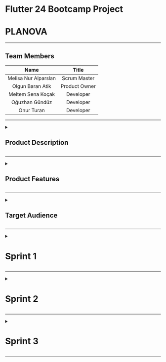 # Flutter 24 Bootcamp Project


# PLANOVA

---
## Team Members 

| Name   |Title  |
|:-------:| :-----:|
| Melisa Nur Alparslan  | Scrum Master     |
| Olgun Baran Atik   | Product Owner    |
| Meltem Sena Koçak     | Developer  |
| Oğuzhan Gündüz    | Developer  |
| Onur Turan     | Developer  |

---
<details>
  <summary><h2>Product Description</h2></summary>

In today's fast-paced world, using time efficiently and managing personal time correctly is one of the most important keys to achieving both professional and personal success.
Planova is a comprehensive mobile application that facilitates users' personal time management.

The application offers various features to make users' lives easier when it comes to time management. Users can set long-term goals, track these goals individually or with groups throughout the year, conduct internal analysis by keeping a diary, prioritize their tasks by creating a to-do list, and mark completed tasks. At the same time, it makes it easier for users to achieve their goals and progress with detailed analysis and artificial intelligence-supported planning features. Thanks to its minimalist design and user-friendly interface, users can easily adapt to the application.

As a result, managing time correctly is the basis of achieving success in all areas of life and Planova Application will be your greatest assistant on this path.

  <details>
    <summary><h4>Turkish explanation</h4></summary>

Günümüzün hızla akan dünyasında, zamanı verimli kullanmak ve kişisel zaman yönetimini doğru yapmak, hem profesyonel hem de kişisel başarıya ulaşmanın en önemli anahtarlarından biridir. Planova Uygulaması, kullanıcıların kişisel zaman yönetimini kolaylaştıran kapsamlı bir mobil uygulamadır.

Uygulama, zaman yönetimi konusunda kullanıcıların hayatını kolaylaştırmak için çeşitli özellikler sunar. Kullanıcılar, uzun vadeli hedeflerini belirleyebilir, bu hedefleri bireysel veya topluluklarla birlikte yıl boyunca takip edebilir, günlük tutarak içsel analiz yapabilir, yapılacaklar listesi oluşturarak görevlerini önceliklendirebilir ve tamamlanan işleri işaretleyebilirler. Aynı zamanda, detaylı analiz ve yapay zeka destekli planlama özellikleri ile kullanıcıların hedeflerine ulaşmalarını ve ilerlemelerini kolaylaştırır. Minimalist tasarımı ve kullanıcı dostu arayüzü sayesinde, kullanıcılar uygulamaya kolayca adapte olabilirler.

Sonuç olarak, zamanı doğru yönetmek, yaşamın her alanında başarıya ulaşmanın temelidir ve Planova Uygulaması bu yolda en büyük yardımcınız olacaktır.
    
  </details>
  
</details>

---
<details>
  <summary><h2>Product Features</h2></summary>


### 1. Home Page
- **User-Friendly Interface:** The home page has a simple and minimalist design that allows users to easily get used to the application.
- **Daily Work and Completed Tasks:** Users can see their work for that day, their long-term goals, and whether they have completed them or not in the categorization. This makes daily task management and tracking easier.
- **Weekly Calendar:** The weekly calendar at the top makes it easy for users to switch between different days.

### 2. Goals Page
- **Grid View:** All goals are presented in a view where users can easily see their progress.
- **Goal Details:** By clicking on the goal, the details, start date, completion status and statistics of the goal can be accessed.
- **Adding and Removing Targets:** New targets can be added or existing targets can be archived.
- **Data Analysis:** Users can visually see their progress on the goals they set statistically and long-term development with a 365-day grid view
- **AI-Assisted Planning:** Artificial intelligence helps users plan and break down their goals. It also gives suggestions on how many days the goals should last.
- **Community Goal tracking:** Users can set common goals with their friends and work on them together.
    * **Common Goals and Progress Tracking:** Users can track their progress on common goals they set with their friends, with percentages.
    * **Progress Graphs:** Users can see their own and their friends' progress graphically. These graphics increase users' motivation.
    * **Goal Details:** Details and progress of the goals set with friends can be viewed on the challenge page. This page also includes buttons for adding and editing goals.

### 3. Diary
- **Daily Notes:** Users can keep a diary and record notes in chronological order. A separate note can be entered for each day.
- **Adding Images and Text:** In addition to adding text to diary notes, images can also be added. This makes notes richer and more meaningful.

### 4. Profile Page
- **All Goals and Archive:** All goals and archived data of users are displayed on this page. Users can easily access their past goals and completed tasks.
- **Detailed Progress Analysis:** Users' personal progress is analyzed graphically and statistically. These analyzes help users better understand their progress.

### 5. Settings
- **Profile Settings:**
  * **Edit Profile:** Allows users to update their personal information such as name, email, and profile picture.
  * **Account Information:** Provides detailed account information including membership status and account creation date.
- **Security and Privacy:**
  * **Change Password:** Enables users to change their account password for enhanced security.
  * **Two-Factor Authentication:** Offers an additional layer of security by requiring a second form of authentication.
- **Notifications:** Users can customize notification settings, including which events trigger notifications.
- **Themes:** Users can choose from a variety of themes to personalize the appearance of the app.




<details>
    <summary><h4>Turkish explanation</h4></summary>

  ### 1. Ana Sayfa
- **Kullanıcı Dostu Arayüz:** Ana sayfa, kullanıcıların uygulamaya kolayca alışmalarını sağlayan sade ve minimalist bir tasarıma sahiptir.
- **Günlük İşler ve Tamamlanan Görevler:** Kullanıcılar, o güne ait işlerini, uzun vadede devam ettiği hedeflerini, bunları tamamlayıp tamamlamadıkları kategorizasyonu içinde görebilirler. Bu, günlük görev yönetimini ve takibini kolaylaştırır.
- **Haftalık Takvim:** Üst kısımda yer alan haftalık takvim, kullanıcıların farklı günler arasında geçişini kolaylaştır.

### 2. Hedefler Sayfası
- **Izgara Görünüm:** Tüm hedefler, kullanıcıların ilerlemesini kolayca görebileceği bir görünümde sunulur.
- **Hedef Detayları:** Hedefe tıklanıldığında, hedefin detaylarına, başlangıç tarihine, tamamlanma durumuna ve istatistiklerine ulaşılabilir.
- **Hedef Ekleme ve Çıkarma:** Yeni hedefler eklenebilir veya var olan hedefler arşivlenebilir.
- **Veri Analizi:** Kullanıcıların belirledikleri hedeflerdeki ilerlemeleri istatistiksel olarak ve 365 günlük ızgara görünümle uzun vadeli gelişimi görsel bir şekilde görebilirler
- **Yapay Zeka Destekli Planlama:** Yapay zeka, kullanıcıların hedeflerini planlamalarına ve parçalara bölmelerine yardımcı olur. Ayrıca, hedeflerin kaç gün sürmesi gerektiği konusunda önerilerde bulunur.
- **Toplulukla Hedef takibi:** Kullanıcılar, arkadaşlarıyla ortak hedefler belirleyebilir ve bu hedefler üzerinde birlikte çalışabilirler.
    * **Ortak Hedefler ve İlerleme Takibi:** Kullanıcılar, arkadaşlarıyla belirledikleri ortak hedeflerdeki ilerlemelerini yüzdelerle takip edebilirler.
    * **İlerleme Grafikleri:** Kullanıcılar, kendi ve arkadaşlarının ilerlemelerini grafiksel olarak görebilirler. Bu grafikler, kullanıcıların motivasyonlarını artırır.
    * **Hedef Detayları:** Arkadaşlarla belirlenen hedeflerin detayları ve ilerlemeleri, challenge sayfasında görüntülenebilir. Bu sayfada ayrıca hedef ekleme ve düzenleme butonları bulunur.
 
### 3. Günlük
- **Günlük:** Kullanıcılar, tarih sırasına göre günlük tutabilir, not kaydedebilirler. Her gün için ayrı bir not girişi yapılabilir.
- **Görsel ve Metin Ekleme:** Günlük notlarına metin eklemenin yanı sıra, görseller de eklenebilir. Bu, notların daha zengin ve anlamlı olmasını sağlar.

### 4. Profil Sayfası
- **Tüm Hedefler ve Arşiv:** Kullanıcıların tüm hedefleri ve arşivlenen verileri bu sayfada görüntülenir. Kullanıcılar, geçmiş hedeflerine ve tamamlanan görevlere kolayca ulaşabilirler.
- **Detaylı İlerleme Analizi:** Kullanıcıların kişisel ilerlemeleri, grafiksel ve istatistiksel olarak analiz edilir. Bu analizler, kullanıcıların gelişimlerini daha iyi anlamalarına yardımcı olur.

### 5. Ayarlar
- **Profil ayarları:**
  * **Profili Düzenle:** Kullanıcıların ad, e-posta adresi ve profil resmi gibi kişisel bilgilerini güncellemesine olanak tanır.
  * **Hesap Bilgileri:** Üyelik durumu ve hesap oluşturma tarihi dahil olmak üzere ayrıntılı hesap bilgileri sağlar.
- **Güvenlik ve Gizlilik:**
  * **Şifreyi Değiştir:** Gelişmiş güvenlik için kullanıcıların hesap şifrelerini değiştirmelerine olanak tanır.
  * **İki Faktörlü Kimlik Doğrulama:** İkinci bir kimlik doğrulama biçimi gerektirerek ek bir güvenlik katmanı sunar.
- **Bildirimler:** Kullanıcılar, hangi olayların bildirimleri tetiklediğini de içeren bildirim ayarlarını özelleştirebilir.
- **Temalar:** Kullanıcılar, uygulamanın görünümünü kişiselleştirmek için çeşitli temalar arasından seçim yapabilir.
  </details>

</details>

---
<details>
  <summary><h2>Target Audience</h2></summary>

Planova application appeals to a wide range of users and offers features for people from different age groups and professions.

- **Students:**
  * **Academic Success:** Students who want to organize their study plans and academic goals.
  * **Time Management:** Those who want to keep track of exam dates and assignment deadlines.
  * **Daily Note Taking:** Students who want to take notes of their daily work and progress.

- **Professionals:**
  * **Task Tracking**: Those who want to organize daily meetings, tasks and workflows.
  * **Career Development:** Professionals who want to follow their career development and long-term goals.

- **Freelancers:**
  * **Task Management:** Freelancers who want to organize and track their daily tasks.
  * **Time Management:** Those who want to plan their work and manage their daily to-do list.

- **Personal Development Enthusiasts:**
  * **Personal Development:** Individuals who want to follow their own development and set personal goals.

- **Users Aimed at Teamwork and Common Goals:**
  * **Common Goal Setting:** Groups of friends or business teams who want to work together by setting common goals.
  * **Increasing Motivation:** Those who want to increase group motivation by using the joint goal tracking feature.


<details>
    <summary><h4>Turkish explanation</h4></summary>

Planova Uygulaması, geniş bir kullanıcı kitlesine hitap eder ve farklı yaş gruplarından ve mesleklerden insanlara yönelik özellikler sunar.

- **Öğrenciler:**
  * **Akademik Başarı:** Ders çalışma planlarını ve akademik hedeflerini düzenlemek isteyen öğrenciler.
  * **Zaman Yönetimi:** Sınav tarihlerini ve ödev teslim tarihlerini takip etmek isteyenler.
  * **Günlük Not Tutma:** Günlük çalışmalarını ve ilerlemelerini not almak isteyen öğrenciler.

- **Profesyoneller:**
  * **Görev Takibi**: Günlük toplantıları, görevleri ve iş akışlarını organize etmek isteyenler.
  * **Kariyer Gelişimi:** Kariyer gelişimlerini ve uzun vadeli hedeflerini takip etmek isteyen profesyoneller.

- **Serbest Çalışanlar:**
  * **Görev Yönetimi:** Günlük görevlerini düzenlemek ve takip etmek isteyen serbest çalışanlar.
  * **Zaman Yönetimi:** İşlerini planlamak ve günlük yapılacaklar listesini yönetmek isteyenler.

- **Kişisel Gelişim Meraklıları:**
  * **Kişisel Gelişim:** Kendi gelişimlerini takip etmek ve kişisel hedefler belirlemek isteyen bireyler.

- **Takım Çalışması ve Ortak Hedeflere Yönelik Kullanıcılar:**
  * **Ortak Hedef Belirleme:** Ortak hedefler belirleyerek birlikte çalışmak isteyen arkadaş grupları veya iş takımları.
  * **Motivasyon Artırma:** Birlikte hedef takibi özelliğini kullanarak grup motivasyonunu artırmak isteyenler.


    
  </details>
  
</details>


---
<details>
  <summary><h1>Sprint 1</h1></summary>

<details>
    <summary><h2>App Screenshots</h2></summary>

### Login Page
![Loginpage](https://github.com/olgnbrn/flutter24_bootcamp/raw/main/Assets/App_ss/Loginpage.png)

### Homepage(Today)
![Homepage](https://github.com/olgnbrn/flutter24_bootcamp/raw/main/Assets/App_ss/Homepage.png)

### Habits Page
![Habitpage](https://github.com/olgnbrn/flutter24_bootcamp/raw/main/Assets/App_ss/Habitpage.png)

### Journal Page






   
</details>

---
  <details>
    <summary><h2>App Map</h2></summary>

![App Flowchart](https://github.com/olgnbrn/flutter24_bootcamp/raw/main/Assets/Map.png)
   
  </details>

---
  <details>
    <summary><h2>Project Management</h2></summary>
    
![pm_1](https://github.com/olgnbrn/flutter24_bootcamp/raw/main/Assets/Sprint1_PM/pm_1.png)
![pm_2](https://github.com/olgnbrn/flutter24_bootcamp/raw/main/Assets/Sprint1_PM/pm_2.png)
![pm_3](https://github.com/olgnbrn/flutter24_bootcamp/raw/main/Assets/Sprint1_PM/pm_3.png)
![pm_4](https://github.com/olgnbrn/flutter24_bootcamp/raw/main/Assets/Sprint1_PM/pm_4.png)
![pm_5](https://github.com/olgnbrn/flutter24_bootcamp/raw/main/Assets/Sprint1_PM/pm_5.png)
   
  </details>

---
  <details>
    <summary><h2>Burndown Chart</h2></summary>

    
  </details>

---


- **Sprint Notes:**
   * It was decided to use Figma in UI designs.
   * It was decided to use Asana as a project management tool.
   * Daily scrum meetings were held using WhatsApp and Discord applications according to team availability.
   * It was decided to use e-mail for the login system.
   * It was decided that the main theme of the application would be dark.
   * Due to global targets, it was decided to make designs and applications in English.
 
- **Expected point completion within Sprint:**
  * 300 Point

- **Point Completion Logic:**
  * A total target of 1100 points was set. In the first sprint, 300 points were targeted because the idea was planned and the designs were made, and 310 points were completed. In the second sprint, 450 points are targeted as the focus will be on writing code and adding APIs. In the third sprint, a target of 450 points was set as the remaining tasks would be completed and integration work would be carried out.

- **Daily Scrum:** [Daily Scrum](https://github.com/olgnbrn/flutter24_bootcamp/tree/main/Assets/Daily_Scrum)

- **Product Backlog URL:**  [Asana](https://app.asana.com/0/1207708660563810/1207708543191861)

- **Sprint Review:**
    * Melisa Nur Alparslan and Olgun Baran Atik made the prototypes and designs.
   * Since we wanted the application to have different features, it was not easy to decide during the prioritization phase.
   * It was decided to highlight the habit-forming feature.
   * Although it did not take much time to decide on the logo, choosing the brand name did.
   * The first week was spent in market research, user interviews, determining the details of the idea and making a draft prototype.
   * Designs were made in the second week.
   * In this process, the project management method was determined, the team got to know each other, and a system was created to be used in other sprints.
   * Date addition in asana was not used in the first place because the next day's tasks were discussed in daily meetings in the WhatsApp group. Dates were added to the asana to create a burndown chart.
   * The first sprint planning was generally based on design and idea and a good sprint process was passed.


- **Sprint Review Participants:**
    * Melisa Nur Alparslan, Olgun Baran Atik, Meltem Sena Koçak, Oğuzhan Gündüz, Onur Turan

- **Sprint Retrospective:**
   * In the second sprint, it was decided to install Firebase first.
   * It was decided to finalize the application logo.
   * It was decided that all team members would write code together in the second sprint.
   * It was decided to conduct a free API research suitable for the application for the artificial intelligence plug-in.
   * It was decided to add an open theme to the application.
   * It was decided to edit the daily section UI.
   * It was decided to improve the user profile creation and editing page.
   * It was decided to integrate daily planner and calendar.
   * It was decided to complete the habit creation and tracking page.
   * It was decided to add task list and reminder features.
   * It was decided to develop the target tracking and analysis page.

<details>
    <summary><h4>Turkish explanation</h4></summary>


- **Sprint Notları:**
   * UI tasarımlarında Figma kullanılmasına karar verilmiştir.
   * Proje yönetim aracı olarak Asana kullanılmasına karar verildi.
   * Daily scrum toplantıları whatsapp ve discord uygulamaları takım müsaitlik durumuna göre kullanılarak gerçekleştirildi.
   * Giriş sistemi için e-posta kullanılmasına karar verildi.
   * Uygulamanın asıl temasının koyu olmasına karar verildi.
   * Globale yönelik hedefler nedeniyle İngilizce dili ile tasarımların ve uygulamanın yapılmasına karar verildi.
 
 
- **Sprint İçinde Tamamlanması Beklenen Puan:**
  * 300 Puan

- **Puan Tamamlama Mantığı:**
  * Toplamda 1100 puanlık bir hedef belirlendi. Birinci sprintte, fikir oturması ve tasarımların yapılması planlandığı için 300 puan hedeflenmiştir ve 310 puan tamamlanmıştır. İkinci sprintte, kod yazma ve API ekleme çalışmalarına yoğunlaşılacağı için 450 puan hedeflenmiştir. Üçüncü sprintte ise kalan görevlerin tamamlanması ve entegrasyon çalışmaları yapılacağından 450 puan hedefi konulmuştur.

- **Sprint Gözden Geçirilmesi:**
   * Melisa Nur Alparslan ve Olgun Baran Atik prototip ve tasarımları yaptı.
   * Uygulamanın farklı özellikler taşımasını istenildiği için önceliklendirme aşamasında karar vermek kolay olmadı.
   * Alışkanlık oluşturma özelliğinin ön plana çıkarılmasına karar verildi.
   * Logoya karar vermek çok zaman almasa da marka adını seçmek zaman aldı.
   * Birinci hafta pazar araştırması, kullanıcı görüşmeleri, fikrin detaylarının belirlenmesi ve prototipin taslak olarak yapılması şeklinde geçirildi.
   * İkinci hafta tasarımlar yapıldı.
   * Bu süreçte proje yönetim yöntemi belirlendi, takım birbiriyle tanışmış oldu, ve diğer sprintlerde de kullanılmak üzere sistem oluşturuldu.
   * Whatsapp grubunda günlük olarak toplantılarda ertesi gün görevleri konuşulduğu için asanada tarih eklemesi ilk etapta kullanılmadı. Burndown chart oluşturmak için asanaya tarihler sonrasında eklenildi.
   * Birinci sprint planlaması genel olarak tasarım ve fikir üstüne oldu ve iyi bir sprint süreci geçirildi.
     

- **Sprint Gözden Geçirme Katılımcıları:**
    * Melisa Nur Alparslan, Olgun Baran Atik, Meltem Sena Koçak, Oğuzhan Gündüz, Onur Turan

- **Sprint Retrospektifi:**
   * İkinci sprintte ilk olarak Firebase kurulmasına karar verildi.
   * Ugulama logosunun kesinleştirilmesine karar verildi.
   * Tüm ekip üyelerinin ikinci sprintte birlikte kod yazmasına karar verildi.
   * Yapay zeka eklentisi için uygulamaya uygun ücretsiz api araştırması yapılmasına karar verildi.
   * Uygulamaya açık tema eklenilmesine karar verildi.
   * Günlük kısmı UI düzenlenmesine karar verildi.
   * Kullanıcı profili oluşturma ve düzenleme sayfasının geliştirilmesine karar verildi.
   * Günlük planlayıcı ve takvim entegrasyonu yapılmasına karar verildi.
   * Alışkanlık oluşturma ve takip etme sayfasının tamamlanmasına karar verildi.
   * Görev listesi ve hatırlatıcı özelliklerinin eklenmesine karar verildi.
   * Hedef takip ve analiz sayfasının geliştirilmesine karar verildi.
</details>







</details>


---
<details>
  <summary><h1>Sprint 2</h1></summary>


</details>

---

<details>
  <summary><h1>Sprint 3</h1></summary>


</details>

---
